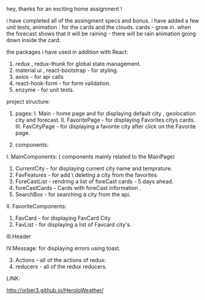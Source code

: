 hey,
thanks for an exciting home assignment !

i have completed all of the assingment specs and bonus.
i have added a few unit tests,
animation : for the cards and the clouds.
cards - grow in.
when the forecast shows that it will be raining - there will be rain animation going down inside the card.

the packages i have used in addition with React:

1. redux , redux-thunk for global state management.
2. material ui , react-bootstrap - for styling.
3. axios - for api calls
4. react-hook-form - for form validation.
5. enzyme - for unit tests.

project structure:

1. pages:
   I. Main - home page and for displaying default city , geolocation city and forecast.
   II. FavoritePage - for displaying Favorites citys cards.
   III. FavCityPage - for displaying a favorite city after click on the Favorite page.

2. components:

I. MainComponents: ( components mainly related to the MainPage)

1.  CurrentCity - for displaying current city name and temprature.
2.  FavFeatures - for add \ deleting a city from the favorites
3.  ForeCastList - rendring a list of foreCast cards - 5 days ahead.
4.  foreCastCards - Cards with foreCast information .
5.  SearchBox - for searching a city from the api.

II. FavoriteComponents:

1. FavCard - for displaying FavCard City
2. FavList - for displaying a list of Favcard city's.

III.Header

IV.Message: for displaying errors using toast.

3. Actions - all of the actions of redux:
4. reducers - all of the redux reducers.

LINK:

http://orber3.github.io/HeroloWeather/
